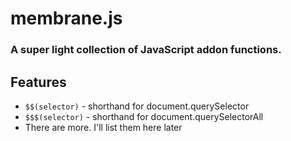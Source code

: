 # membrane.js

### A super light collection of JavaScript addon functions.

## Features

+ `$$(selector)` - shorthand for document.querySelector
+ `$$$(selector)` - shorthand for document.querySelectorAll
+ There are more. I'll list them here later
